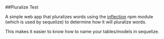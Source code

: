 ##Pluralize Test

A simple web app that pluralizes words using the [inflection](https://www.npmjs.com/package/inflection) npm module (which is used by sequelize) to determine how it will pluralize words.

This makes it easier to know how to name your tables/models in sequelize.